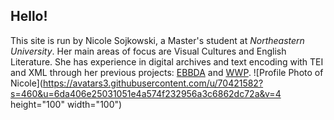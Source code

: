 ## Hello!

This site is run by Nicole Sojkowski, a Master's student at _Northeastern University_.
Her main areas of focus are Visual Cultures and English 
Literature. She has experience in digital archives and text encoding with TEI and XML through her previous projects: 
[EBBDA](https://ebbda.northeastern.edu) and [WWP](https://www.wwp.northeastern.edu).
![Profile Photo of Nicole](https://avatars3.githubusercontent.com/u/70421582?s=460&u=6da406e25031051e4a574f232956a3c6862dc72a&v=4 height="100" width="100")
